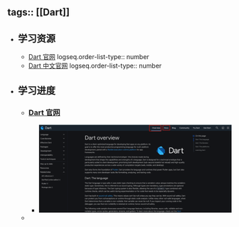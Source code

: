tags:: [[Dart]]
---

- ## 学习资源
	- [Dart 官网](https://dart.dev/)
	  logseq.order-list-type:: number
	- [Dart 中文官网](https://dart.cn/)
	  logseq.order-list-type:: number
- ## 学习进度
	- ### [Dart 官网](https://dart.dev/)
		- ![image.png](../assets/image_1760757895148_0.png)
	-